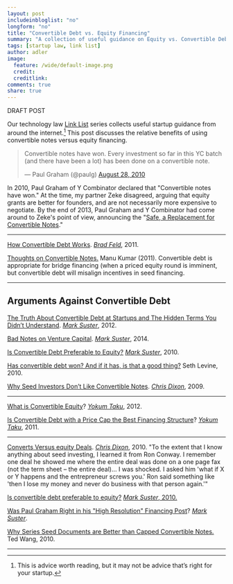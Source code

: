 ```yaml
---
layout: post
includeinbloglist: "no"
longform: "no"
title: "Convertible Debt vs. Equity Financing"
summary: "A collection of useful guidance on Equity vs. Convertible Debt Financing."
tags: [startup law, link list]
author: adler
image:
  feature: /wide/default-image.png
  credit:
  creditlink:
comments: true
share: true
---
```


DRAFT POST

Our technology law [Link List](/tags/#link+list) series collects useful startup guidance from around the internet.[^1]  This post discusses the relative benefits of using convertible notes versus equity financing. 

[^1]: This is advice worth reading, but it may not be advice that’s right for your startup.

<blockquote class="twitter-tweet" lang="en"><p>Convertible notes have won. Every investment so far in this YC batch (and there have been a lot) has been done on a convertible note.</p>&mdash; Paul Graham (@paulg) <a href="https://twitter.com/paulg/status/22319113993">August 28, 2010</a></blockquote>
<script async src="//platform.twitter.com/widgets.js" charset="utf-8"></script>

In 2010, Paul Graham of Y Combinator declared that "Convertible notes have won."  At the time, my partner Zeke disagreed, arguing that equity grants are better for founders, and are not necessarily more expensive to negotiate. By the end of 2013, Paul Graham and Y Combinator had come around to Zeke's point of view, announcing the "[Safe, a Replacement for Convertible Notes](http://blog.ycombinator.com/announcing-the-safe-a-replacement-for-convertible-notes)." 


- - -

[How Convertible Debt Works](http://www.feld.com/archives/2011/10/how-convertible-debt-works.html). [*Brad Feld*](https://twitter.com/bfeld), 2011. 


[Thoughts on Convertible Notes.](http://www.k9ventures.com/blog/2011/03/22/thoughts-on-convertible-notes/) Manu Kumar (2011). Convertible debt is appropriate for bridge financing (when a priced equity round is imminent, but convertible debt will misalign incentives in seed financing. 

- - - 

## Arguments Against Convertible Debt

[The Truth About Convertible Debt at Startups and The Hidden Terms You Didn’t Understand](http://www.bothsidesofthetable.com/2012/09/05/the-truth-about-convertible-debt-at-startups-and-the-hidden-terms-you-didnt-understand/). [*Mark Suster*](https://twitter.com/msuster), 2012. 

[Bad Notes on Venture Capital](http://www.bothsidesofthetable.com/2014/09/17/bad-notes-on-venture-capital/). [*Mark Suster*](https://twitter.com/msuster), 2014. 


[Is Convertible Debt Preferable to Equity?](http://www.bothsidesofthetable.com/2010/08/30/is-convertible-debt-preferable-to-equity/) [*Mark Suster*](https://twitter.com/msuster), 2010. 

[Has convertible debt won? And if it has, is that a good thing?](http://www.sethlevine.com/wp/2010/08/has-convertible-debt-won-and-if-it-has-is-that-a-good-thing) Seth Levine, 2010. 


[Why Seed Investors Don’t Like Convertible Notes](http://cdixon.org/2009/08/12/why-seed-investors-dont-like-convertible-notes/). [*Chris Dixon*](https://twitter.com/cdixon), 2009. 

- - - 

[What is Convertible Equity](http://www.startupcompanylawyer.com/2012/08/31/what-is-convertible-equity-or-a-convertible-security/)? [*Yokum Taku*](https://twitter.com/Yokum), 2012. 

[Is Convertible Debt with a Price Cap the Best Financing Structure](http://www.startupcompanylawyer.com/2011/01/09/is-convertible-debt-with-a-price-cap-really-the-best-financing-structure/)? [*Yokum Taku*](https://twitter.com/Yokum), 2011. 

- - - 


[Converts Versus equity Deals](http://cdixon.org/2010/08/31/converts-versus-equity-deals/). [*Chris Dixon*](https://twitter.com/cdixon), 2010. "To the extent that I know anything about seed investing, I learned it from Ron Conway.  I remember one deal he showed me where the entire deal was done on a one page fax (not the term sheet – the entire deal)...  I was shocked. I asked him 'what if X or Y happens and the entrepreneur screws you.'  Ron said something like 'then I lose my money and never do business with that person again.'" 



[Is convertible debt preferable to equity?](http://www.bothsidesofthetable.com/2010/08/30/is-convertible-debt-preferable-to-equity/) [*Mark Suster*](https://twitter.com/msuster)[, 2010. ](http://www.bothsidesofthetable.com/2010/08/30/is-convertible-debt-preferable-to-equity/)



[Was Paul Graham Right in his "High Resolution" Financing Post](http://www.bothsidesofthetable.com/2010/09/25/revisiting-paul-grahams-high-resolution-financing/)? [*Mark Suster*](https://twitter.com/msuster). 



[Why Series Seed Documents are Better than Capped Convertible Notes.](http://www.seriesseed.com/posts/2010/09/version-20-and-why-series-seed-documents-are-better-than-capped-convertible-notes.html) Ted Wang, 2010. 


- - -
